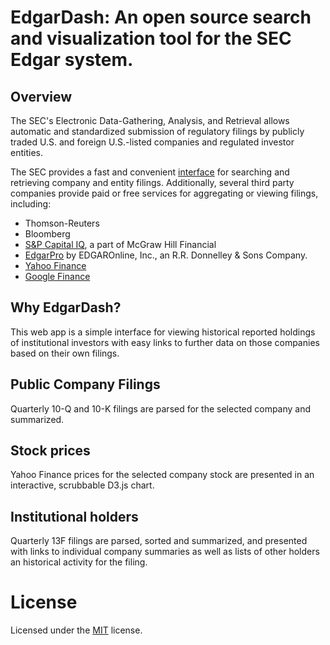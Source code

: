 # EdgarDash: An open source search and visualization tool for the SEC Edgar system.

## Overview

The SEC's Electronic Data-Gathering, Analysis, and Retrieval allows automatic and standardized submission of regulatory filings by publicly traded U.S. and foreign U.S.-listed companies and regulated investor entities.

The SEC provides a fast and convenient [interface](http://www.sec.gov/cgi-bin/browse-edgar?) for searching and retrieving company and entity filings. Additionally, several third party companies provide paid or free services for aggregating or viewing filings, including:

- Thomson-Reuters
- Bloomberg
- [S&P Capital IQ](https://www.capitaliq.com/), a part of McGraw Hill Financial
- [EdgarPro](http://pro.edgar-online.com/) by EDGAROnline, Inc., an R.R. Donnelley & Sons Company.
- [Yahoo Finance](http://finance.yahoo.com/)
- [Google Finance](https://www.google.com/finance)

## Why EdgarDash?

This web app is a simple interface for viewing historical reported holdings of institutional investors with easy links to further data on those companies based on their own filings.

## Public Company Filings

Quarterly 10-Q and 10-K filings are parsed for the selected company and summarized.

## Stock prices

Yahoo Finance prices for the selected company stock are presented in an interactive, scrubbable D3.js chart.

## Institutional holders

Quarterly 13F filings are parsed, sorted and summarized, and presented with links to individual company summaries as well as lists of other holders an historical activity for the filing.

# License

Licensed under the [MIT](http://www.opensource.org/licenses/mit-license.php) license.
